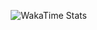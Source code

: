 

<!--

<p align="center">
    <img src="https://capsule-render.vercel.app/api?type=transparent&fontColor=abc4ff&text=Refiaa&height=150&fontSize=60&desc=Writing%20some%20nerdy%20stuff.&descAlignY=75&descAlign=60" alt="Transparent Capsule" />
</p>

-->

<!-- Stats Section -->
<p align="center">
    <img src="https://github-readme-stats.vercel.app/api/wakatime?username=Y_&layout=compact&hide_border=true" alt="WakaTime Stats" style="vertical-align: bottom;" />
    <a href="https://wakatime.com/@7a5b3511-464e-44e6-a4f2-e6541ca5c478" style="vertical-align: bottom;"><img src="https://wakatime.com/badge/user/7a5b3511-464e-44e6-a4f2-e6541ca5c478.svg" alt="" /></a>
</p>
